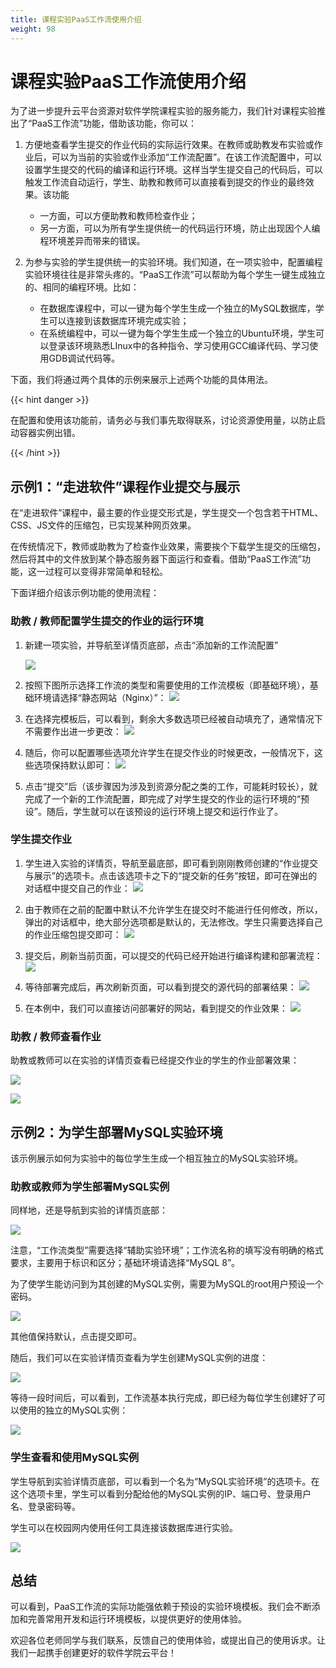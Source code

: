 ```yaml
---
title: 课程实验PaaS工作流使用介绍
weight: 98
---
```


# 课程实验PaaS工作流使用介绍

为了进一步提升云平台资源对软件学院课程实验的服务能力，我们针对课程实验推出了“PaaS工作流”功能，借助该功能，你可以：

1. 方便地查看学生提交的作业代码的实际运行效果。在教师或助教发布实验或作业后，可以为当前的实验或作业添加“工作流配置”。在该工作流配置中，可以设置学生提交的代码的编译和运行环境。这样当学生提交自己的代码后，可以触发工作流自动运行，学生、助教和教师可以直接看到提交的作业的最终效果。该功能
	-  一方面，可以方便助教和教师检查作业；
	- 另一方面，可以为所有学生提供统一的代码运行环境，防止出现因个人编程环境差异而带来的错误。

2. 为参与实验的学生提供统一的实验环境。我们知道，在一项实验中，配置编程实验环境往往是非常头疼的。“PaaS工作流”可以帮助为每个学生一键生成独立的、相同的编程环境。比如：
	- 在数据库课程中，可以一键为每个学生生成一个独立的MySQL数据库，学生可以连接到该数据库环境完成实验；
	- 在系统编程中，可以一键为每个学生生成一个独立的Ubuntu环境，学生可以登录该环境熟悉LInux中的各种指令、学习使用GCC编译代码、学习使用GDB调试代码等。

下面，我们将通过两个具体的示例来展示上述两个功能的具体用法。

{{< hint danger >}}

在配置和使用该功能前，请务必与我们事先取得联系，讨论资源使用量，以防止启动容器实例出错。

{{< /hint >}}

## 示例1：“走进软件”课程作业提交与展示

在“走进软件”课程中，最主要的作业提交形式是，学生提交一个包含若干HTML、CSS、JS文件的压缩包，已实现某种网页效果。

在传统情况下，教师或助教为了检查作业效果，需要挨个下载学生提交的压缩包，然后将其中的文件放到某个静态服务器下面运行和查看。借助“PaaS工作流”功能，这一过程可以变得非常简单和轻松。

下面详细介绍该示例功能的使用流程：

### 助教 / 教师配置学生提交的作业的运行环境

1. 新建一项实验，并导航至详情页底部，点击“添加新的工作流配置”

	![](attachment/e36a06d69e52e7e8d0b188bfaef72ffe.png)

2. 按照下图所示选择工作流的类型和需要使用的工作流模板（即基础环境），基础环境请选择“静态网站（Nginx）”：
	![](attachment/4de3e456f150f2955cc06571c907f909.png)

3. 在选择完模板后，可以看到，剩余大多数选项已经被自动填充了，通常情况下不需要作出进一步更改：
	![](attachment/f5de04c98b2e1fd9aa33775ce3dd09ee.png)

4. 随后，你可以配置哪些选项允许学生在提交作业的时候更改，一般情况下，这些选项保持默认即可：
	![](attachment/eb10bde6d8c2058f53929c102eef8c89.png)

5. 点击“提交”后（该步骤因为涉及到资源分配之类的工作，可能耗时较长），就完成了一个新的工作流配置，即完成了对学生提交的作业的运行环境的“预设”。随后，学生就可以在该预设的运行环境上提交和运行作业了。

### 学生提交作业

1. 学生进入实验的详情页，导航至最底部，即可看到刚刚教师创建的“作业提交与展示”的选项卡。点击该选项卡之下的“提交新的任务”按钮，即可在弹出的对话框中提交自己的作业：
	![](attachment/2bd7e879f9b59a44f3434d260e8bbd95.png)

2. 由于教师在之前的配置中默认不允许学生在提交时不能进行任何修改，所以，弹出的对话框中，绝大部分选项都是默认的，无法修改。学生只需要选择自己的作业压缩包提交即可：
	![](attachment/34c85e7522474fc60b0fe83eb98a0648.png)

3. 提交后，刷新当前页面，可以提交的代码已经开始进行编译构建和部署流程：
	![](attachment/9282a7ad1538b2abe31fe8db5a940787.png)

4. 等待部署完成后，再次刷新页面，可以看到提交的源代码的部署结果：
	![](attachment/da4a86af9ddab20aceb625fbf2d777ca.png)

5. 在本例中，我们可以直接访问部署好的网站，看到提交的作业效果：
	![](attachment/cb509918c61b151e6d2c76170322dca7.png)

### 助教 / 教师查看作业

助教或教师可以在实验的详情页查看已经提交作业的学生的作业部署效果：

![](attachment/41367abc7bd999ac160df8ef7388cdb5.png)

![](attachment/0fd8c7c198916d570969bfbc1ef1574b.png)

## 示例2：为学生部署MySQL实验环境

该示例展示如何为实验中的每位学生生成一个相互独立的MySQL实验环境。

### 助教或教师为学生部署MySQL实例

同样地，还是导航到实验的详情页底部：

![](attachment/323a5afeaa39d2188033bc3bd96f31de.png)

注意，“工作流类型”需要选择“辅助实验环境”；工作流名称的填写没有明确的格式要求，主要用于标识和区分；基础环境请选择“MySQL 8”。

为了使学生能访问到为其创建的MySQL实例，需要为MySQL的root用户预设一个密码。

![](attachment/708f907ef1195fd9fc94481dba25c947.png)

其他值保持默认，点击提交即可。

随后，我们可以在实验详情页查看为学生创建MySQL实例的进度：

![](attachment/af059ca0ed956a5d1d3afab60ec9eec4.png)

等待一段时间后，可以看到，工作流基本执行完成，即已经为每位学生创建好了可以使用的独立的MySQL实例：

![](attachment/78a52dc32b6bd9cbd3cf301c9afa2132.png)

### 学生查看和使用MySQL实例

学生导航到实验详情页底部，可以看到一个名为“MySQL实验环境”的选项卡。在这个选项卡里，学生可以看到分配给他的MySQL实例的IP、端口号、登录用户名、登录密码等。

学生可以在校园网内使用任何工具连接该数据库进行实验。

![](attachment/676747cf71a7509c40b769575ced5210.png)

## 总结

可以看到，PaaS工作流的实际功能强依赖于预设的实验环境模板。我们会不断添加和完善常用开发和运行环境模板，以提供更好的使用体验。

欢迎各位老师同学与我们联系，反馈自己的使用体验，或提出自己的使用诉求。让我们一起携手创建更好的软件学院云平台！